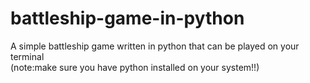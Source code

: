# battleship-game-in-python
 A simple battleship game written in python that can be played on your terminal<br>
 (note:make sure you have python installed on your system!!)
